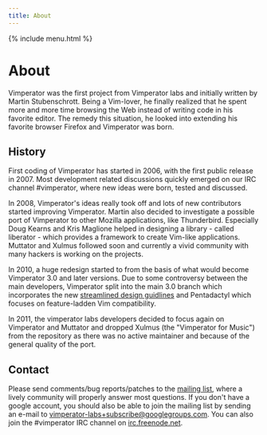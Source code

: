 ```yaml
---
title: About
---
```


{% include menu.html %}

# About

Vimperator was the first project from Vimperator labs and initially written by
Martin Stubenschrott.
Being a Vim-lover,
he finally realized that he spent more and more time browsing the Web instead
of writing code in his favorite editor.
The remedy this situation,
he looked into extending his favorite browser Firefox and Vimperator was born.

## History

First coding of Vimperator has started in 2006,
with the first public release in 2007.
Most development related discussions quickly emerged on our
IRC channel #vimperator, where new ideas were born, tested and discussed.

In 2008, Vimperator's ideas really took off and lots of new contributors
started improving Vimperator.
Martin also decided to investigate a possible port of Vimperator to other
Mozilla applications, like Thunderbird.
Especially Doug Kearns and Kris Maglione helped in designing a library -
called liberator - which provides a framework to create Vim-like applications.
Muttator and Xulmus followed soon and currently a vivid community with many
hackers is working on the projects.

In 2010, a huge redesign started to from the basis of what would become
Vimperator 3.0 and later versions.
Due to some controversy between the main developers,
Vimperator split into the main 3.0 branch which incorporates the new
[streamlined design guidlines](http://code.google.com/p/vimperator-labs/wiki/Vimperator3DesignGoals)
and Pentadactyl which focuses on feature-ladden Vim compatibility.

In 2011, the vimperator labs developers decided to focus again on Vimperator
and Muttator and dropped Xulmus (the "Vimperator for Music") from the repository
as there was no active maintainer and because of the general quality of the
port.

## Contact

Please send comments/bug reports/patches to the
[mailing list](https://groups.google.com/forum/?fromgroups=#!forum/vimperator-labs),
where a lively community will properly answer most questions.
If you don't have a google account,
you should also be able to join the mailing list by sending an e-mail to
[vimperator-labs+subscribe@googlegroups.com](vimperator-labs+subscribe@googlegroups.com).
You can also join the #vimperator IRC channel on
[irc.freenode.net](http://www.freenode.net/).
